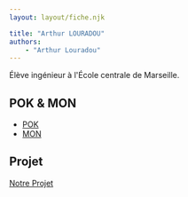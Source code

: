 ```yaml
---
layout: layout/fiche.njk

title: "Arthur LOURADOU"
authors:
    - "Arthur Louradou"
---
```


Élève ingénieur à l'École centrale de Marseille.

## POK & MON

* [POK](./pok)
* [MON](./mon)

## Projet

[Notre Projet](../../../projets/20XX-20YY/notre-projet)
